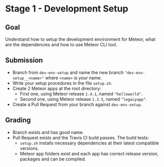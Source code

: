 # Stage 1 - Development Setup

## Goal

Understand how to setup the development environment for Meteor, what are the dependencies and how to use Meteor CLI tool.

## Submission

- Branch from `dev-env-setup` and name the new branch `"dev-env-setup__<name>"` where `<name>` is your name.
- Write your setup procedures in the file `setup.sh`.
- Create 2 Meteor apps at the root directory:
    - First one, using Meteor release `1.4.1`, named `"helloworld"`.
    - Second one, using Meteor release `1.3.5`, named `"legacyapp"`.
- Create a Pull Request from your branch against `dev-env-setup`.

## Grading

- Branch exists and has good name.
- Pull Request exists and the Travis CI build passes. The build tests:
    - `setup.sh` installs necessary dependencies at their latest compatible versions.
    - Meteor app folders exist and each app has correct release version, packages and can be compiled.
